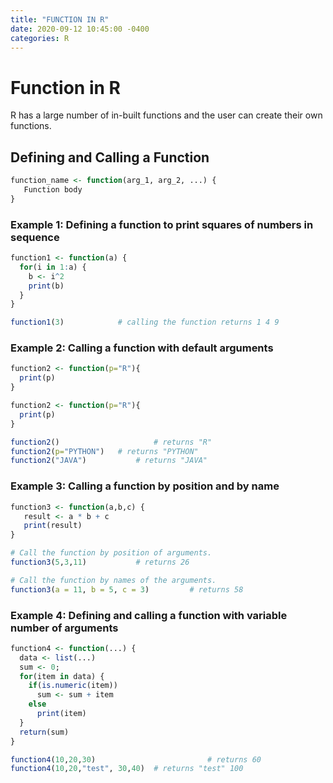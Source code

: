 ```yaml
---
title: "FUNCTION IN R"
date: 2020-09-12 10:45:00 -0400
categories: R
---
```



# Function in R

R has a large number of in-built functions and the user can create their own functions.



## Defining and Calling a Function

```R
function_name <- function(arg_1, arg_2, ...) {
   Function body 
}
```



### Example 1: Defining a function to print squares of numbers in sequence

```R
function1 <- function(a) {
  for(i in 1:a) {
    b <- i^2
    print(b)
  }
}

function1(3)			# calling the function returns 1 4 9
```



### Example 2: Calling a function with default arguments

```R
function2 <- function(p="R"){
  print(p)
}

function2 <- function(p="R"){
  print(p)
}

function2()						# returns "R"
function2(p="PYTHON")	# returns "PYTHON"
function2("JAVA")			# returns "JAVA"
```



### Example 3: Calling a function by position and by name

```R
function3 <- function(a,b,c) {
   result <- a * b + c
   print(result)
}

# Call the function by position of arguments.
function3(5,3,11)			# returns 26

# Call the function by names of the arguments.
function3(a = 11, b = 5, c = 3)			# returns 58
```



### Example 4: Defining and calling a function with variable number of arguments

```R
function4 <- function(...) {
  data <- list(...)
  sum <- 0;
  for(item in data) {
    if(is.numeric(item))
      sum <- sum + item
    else
      print(item)
  }
  return(sum)
}

function4(10,20,30)							# returns 60
function4(10,20,"test", 30,40)	# returns "test" 100

```



